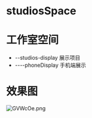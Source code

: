 # studiosSpace

# 工作室空间
- --studios-display  展示项目
- ----phoneDisplay  手机端展示


# 效果图
![GVWcOe.png](https://s1.ax1x.com/2020/03/29/GVWcOe.png)
